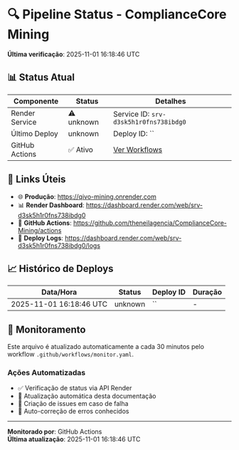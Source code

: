 # 🔍 Pipeline Status - ComplianceCore Mining

**Última verificação**: 2025-11-01 16:18:46 UTC

## 📊 Status Atual

| Componente | Status | Detalhes |
|------------|--------|----------|
| Render Service | ⚠️ unknown | Service ID: `srv-d3sk5h1r0fns738ibdg0` |
| Último Deploy | unknown | Deploy ID: `` |
| GitHub Actions | ✅ Ativo | [Ver Workflows](https://github.com/theneilagencia/ComplianceCore-Mining/actions) |

## 🔗 Links Úteis

- 🌐 **Produção**: https://qivo-mining.onrender.com
- 📊 **Render Dashboard**: https://dashboard.render.com/web/srv-d3sk5h1r0fns738ibdg0
- 🔧 **GitHub Actions**: https://github.com/theneilagencia/ComplianceCore-Mining/actions
- 📝 **Deploy Logs**: https://dashboard.render.com/web/srv-d3sk5h1r0fns738ibdg0/logs

## 📈 Histórico de Deploys

| Data/Hora | Status | Deploy ID | Duração |
|-----------|--------|-----------|---------|
| 2025-11-01 16:18:46 UTC | unknown | `` | - |

## 🔄 Monitoramento

Este arquivo é atualizado automaticamente a cada 30 minutos pelo workflow `.github/workflows/monitor.yaml`.

### Ações Automatizadas

- ✅ Verificação de status via API Render
- 📝 Atualização automática desta documentação
- 🚨 Criação de issues em caso de falha
- 🔧 Auto-correção de erros conhecidos

---

**Monitorado por**: GitHub Actions  
**Última atualização**: 2025-11-01 16:18:46 UTC
